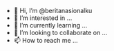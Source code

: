 - 👋 Hi, I’m @beritanasionalku
- 👀 I’m interested in ...
- 🌱 I’m currently learning ...
- 💞️ I’m looking to collaborate on ...
- 📫 How to reach me ...

<!---
beritanasionalku/beritanasionalku is a ✨ special ✨ repository because its `README.md` (this file) appears on your GitHub profile.
You can click the Preview link to take a look at your changes.
--->
